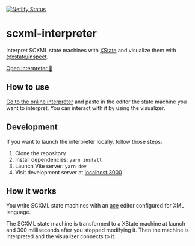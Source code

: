 [![Netlify Status](https://api.netlify.com/api/v1/badges/01148cc6-4905-4385-a2ed-6c0b95b4194a/deploy-status)](https://app.netlify.com/sites/scxml-interpreter/deploys)

# scxml-interpreter

Interpret SCXML state machines with [XState](https://github.com/statelyai/xstate) and visualize them with [@xstate/inspect](https://github.com/statelyai/xstate/tree/main/packages/xstate-inspect).

[Open interpreter :link:](https://scxml-interpreter.netlify.app)

## How to use

[Go to the online interpreter](https://scxml-interpreter.netlify.app) and paste in the editor the state machine you want to interpret. You can interact with it by using the visualizer.

## Development

If you want to launch the interpreter locally, follow those steps:

1. Clone the repository
2. Install dependencies: `yarn install`
3. Launch Vite server: `yarn dev`
4. Visit development server at [localhost:3000](http://localhost:3000)

## How it works

You write SCXML state machines with an [ace](https://ace.c9.io/) editor configured for XML language.

The SCXML state machine is transformed to a XState machine at launch and 300 milliseconds after you stopped modifying it. Then the machine is interpreted and the visualizer connects to it.
